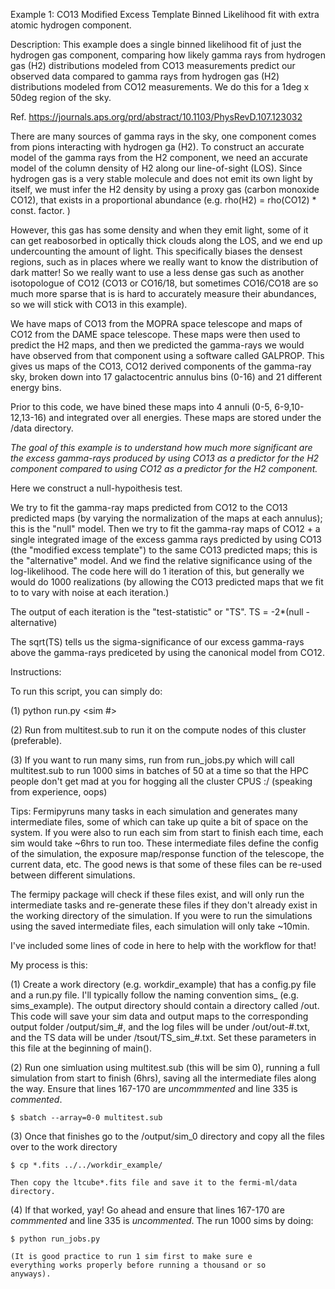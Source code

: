 Example 1:
CO13 Modified Excess Template Binned Likelihood fit with extra atomic hydrogen component.

Description:
This example does a single binned likelihood fit of just the hydrogen gas component, comparing how likely
gamma rays from hydrogen gas (H2) distributions modeled from CO13 measurements predict our observed data 
compared to gamma rays from hydrogen gas (H2) distributions modeled from CO12 measurements. We do this for
a 1deg x 50deg region of the sky. 

Ref. https://journals.aps.org/prd/abstract/10.1103/PhysRevD.107.123032

There are many sources of gamma rays in the sky, one component comes from pions interacting with hydrogen 
ga (H2). To construct an accurate model of the gamma rays from the H2 component, we need an accurate model 
of the column density of H2 along our line-of-sight (LOS). Since hydrogen gas is a very stable molecule and 
does not emit its own light by itself, we must infer the H2 density by using a proxy gas (carbon monoxide 
CO12), that exists in a proportional abundance (e.g. rho(H2) = rho(CO12) * const. factor. )

However, this gas has some density and when they emit light, some of it can get reabosorbed in optically 
thick clouds along the LOS, and we end up undercounting the amount of light. This specifically biases the 
densest regions, such as in places where we really want to know the distribution of dark matter! So we 
really want to use a less dense gas such as another isotopologue of CO12 (CO13 or CO16/18, but sometimes 
CO16/CO18 are so much more sparse that is is hard to accurately measure their abundances, so we will stick 
with CO13 in this example).

We have maps of CO13 from the MOPRA space telescope and maps of CO12 from the DAME space telescope.
These maps were then used to predict the H2 maps, and then we predicted the gamma-rays we would have observed 
from that component using a software called GALPROP. This gives us maps of the CO13, CO12 derived components 
of the gamma-ray sky, broken down into 17 galactocentric annulus bins (0-16) and 21 different energy bins.

Prior to this code, we have bined these maps into 4 annuli (0-5, 6-9,10-12,13-16) and integrated over all 
energies. These maps are stored under the /data directory.

*The goal of this example is to understand how much more significant are the excess gamma-rays produced by using 
CO13 as a predictor for the H2 component compared to using CO12 as a predictor for the H2 component.*

Here we construct a null-hypoithesis test.

We try to fit the gamma-ray maps predicted from CO12 to the CO13 predicted maps (by varying the normalization of 
the maps at each annulus); this is the "null" model. Then we try to fit the gamma-ray maps of CO12 + a single 
integrated image of the excess gamma rays predicted by using CO13 (the "modified excess template") to the same CO13 
predicted maps; this is the "alternative" model. And we find the 
relative significance using of the log-likelihood. The code here will do 1 iteration of this, but generally we would 
do 1000 realizations (by allowing the CO13 predicted maps that we fit to to vary with noise at each iteration.)

The output of each iteration is the "test-statistic" or "TS". 
TS = -2*(null - alternative)

The sqrt(TS) tells us the sigma-significance of our excess gamma-rays above the gamma-rays prediceted by using 
the canonical model from CO12.

Instructions:

To run this script, you can simply do:

(1) python run.py <sim #>

(2) Run from multitest.sub to run it on the compute nodes of this cluster (preferable).

(3) If you want to run many sims, run from run_jobs.py which will call multitest.sub to run 1000 sims in batches 
    of 50 at a time so that the HPC people don't get mad at you for hogging all the cluster CPUS :/
    (speaking from experience, oops)

Tips:
Fermipyruns many tasks in each simulation and generates many intermediate files, some of which can take up quite
a bit of space on the system. If you were also to run each sim from start to finish each time, each sim would take 
~6hrs to run too. These intermediate files define the config of the simulation, the exposure map/response function
of the telescope, the current data, etc. The good news is that some of these files can be re-used between different 
simulations.

The fermipy package will check if these files exist, and will only run the intermediate tasks and re-generate these 
files if they don't already exist in the working directory of the simulation. If you were to run the simulations using 
the saved intermediate files, each simulation will only take ~10min.

I've included some lines of code in here to help with the workflow for that!

My process is this:

(1) Create a work directory (e.g. workdir_example) that has a config.py file and 
    a run.py file. I'll typically follow the naming convention sims_<workdir name> 
    (e.g. sims_example). The output directory should contain a directory called 
    /out. This code will save your sim data and output maps to the corresponding 
    output folder /output/sim_#, and the log files will be under /out/out-#.txt, 
    and the TS data will be under /tsout/TS_sim_#.txt. Set these parameters in 
    this file at the beginning of main().
    
(2) Run one simluation using multitest.sub (this will be sim 0), running a full
    simulation from start to finish (6hrs), saving all the intermediate files
    along the way. Ensure that lines 167-170 are *uncommmented* and line 335 is *commented*.
    
    $ sbatch --array=0-0 multitest.sub

(3) Once that finishes go to the /output/sim_0 directory and copy all the 
    files over to the work directory 
    
    $ cp *.fits ../../workdir_example/
    
    Then copy the ltcube*.fits file and save it to the fermi-ml/data directory.
    
(4) If that worked, yay! Go ahead and ensure that lines 167-170 are *commmented* and 
    line 335 is *uncommented*. The run 1000 sims by doing:
    
    $ python run_jobs.py
    
    (It is good practice to run 1 sim first to make sure e
    everything works properly before running a thousand or so
    anyways).
